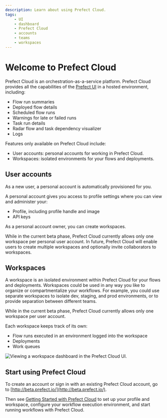 ```yaml
---
description: Learn about using Prefect Cloud.
tags:
    - UI
    - dashboard
    - Prefect Cloud
    - accounts
    - teams
    - workspaces
---
```


# Welcome to Prefect Cloud

Prefect Cloud is an orchestration-as-a-service platform. Prefect Cloud provides all the capabilities of the [Prefect UI](/ui/overview/) in a hosted environment, including:

- Flow run summaries
- Deployed flow details
- Scheduled flow runs
- Warnings for late or failed runs
- Task run details 
- Radar flow and task dependency visualizer 
- Logs

Features only available on Prefect Cloud include:

- User accounts: personal accounts for working in Prefect Cloud. 
- Workspaces: isolated environments for your flows and deployments.

## User accounts

As a new user, a personal account is automatically provisioned for you.

A personal account gives you access to profile settings where you can view and administer your: 

- Profile, including profile handle and image
- API keys

As a personal account owner, you can create workspaces.

While in the current beta phase, Prefect Cloud currently allows only one workspace per personal user account. In future, Prefect Cloud will enable users to create multiple workspaces and optionally invite collaborators to workspaces.

## Workspaces

A workspace is an isolated environment within Prefect Cloud for your flows and deployments. Workspaces could be used in any way you like to organize or compartmentalize your workflows. For example, you could use separate workspaces to isolate dev, staging, and prod environments, or to provide separation between different teams.

While in the current beta phase, Prefect Cloud currently allows only one workspace per user account. 

Each workspace keeps track of its own:

- Flow runs executed in an environment logged into the workspace
- Deployments
- Work queues

![Viewing a workspace dashboard in the Prefect Cloud UI.](/img/ui/cloud-workspace-dashboard.png)

## Start using Prefect Cloud

To create an account or sign in with an existing Prefect Cloud account, go to [http://beta.prefect.io/](http://beta.prefect.io/).

Then see [Getting Started with Prefect Cloud](/ui/cloud-getting-started/) to set up your profile and workspace, configure your workflow execution environment, and start running workflows with Prefect Cloud.